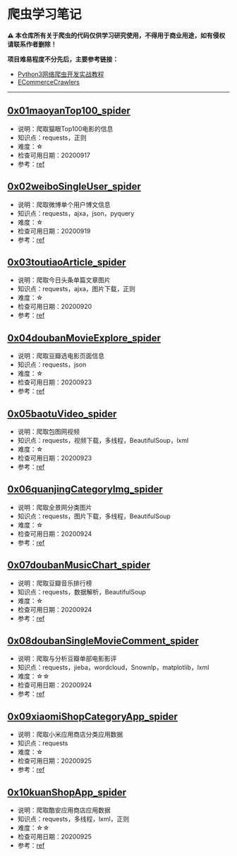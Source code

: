 # 爬虫学习笔记

**⚠ 本仓库所有关于爬虫的代码仅供学习研究使用，不得用于商业用途，如有侵权请联系作者删除！**

**项目难易程度不分先后，主要参考链接：**
+ [Python3网络爬虫开发实战教程](https://cuiqingcai.com/5052.html)
+ [ECommerceCrawlers](https://github.com/DropsDevopsOrg/ECommerceCrawlers)
---

## [0x01maoyanTop100_spider](0x01maoyanTop100_spider)
+ 说明：爬取猫眼Top100电影的信息
+ 知识点：requests，正则
+ 难度：☆
+ 检查可用日期：20200917
+ 参考：[ref](0x01maoyanTop100_spider/ref.md)

## [0x02weiboSingleUser_spider](0x02weiboSingleUser_spider)
+ 说明：爬取微博单个用户博文信息
+ 知识点：requests，ajxa，json，pyquery
+ 难度：☆
+ 检查可用日期：20200919
+ 参考：[ref](0x02weiboSingleUser_spider/ref.md)

## [0x03toutiaoArticle_spider](0x03toutiaoArticle_spider)
+ 说明：爬取今日头条单篇文章图片
+ 知识点：requests，ajxa，图片下载，正则
+ 难度：☆
+ 检查可用日期：20200920
+ 参考：[ref](0x03toutiaoArticle_spider/ref.md)

## [0x04doubanMovieExplore_spider](0x04doubanMovieExplore_spider)
+ 说明：爬取豆瓣选电影页面信息
+ 知识点：requests，json
+ 难度：☆
+ 检查可用日期：20200923
+ 参考：[ref](0x04doubanMovieExplore_spider/ref.md)

## [0x05baotuVideo_spider](0x05baotuVideo_spider)
+ 说明：爬取包图网视频
+ 知识点：requests，视频下载，多线程，BeautifulSoup，lxml
+ 难度：☆
+ 检查可用日期：20200923
+ 参考：[ref](0x05baotuVideo_spider/ref.md)

## [0x06quanjingCategoryImg_spider](0x06quanjingCategoryImg_spider)
+ 说明：爬取全景网分类图片
+ 知识点：requests，图片下载，多线程，BeautifulSoup
+ 难度：☆
+ 检查可用日期：20200924
+ 参考：[ref](0x06quanjingCategoryImg_spider/ref.md)

## [0x07doubanMusicChart_spider](0x07doubanMusicChart_spider)
+ 说明：爬取豆瓣音乐排行榜
+ 知识点：requests，数据解析，BeautifulSoup
+ 难度：☆
+ 检查可用日期：20200924
+ 参考：[ref](0x07doubanMusicChart_spider/ref.md)

## [0x08doubanSingleMovieComment_spider](0x08doubanSingleMovieComment_spider)
+ 说明：爬取与分析豆瓣单部电影影评
+ 知识点：requests，jieba，wordcloud，Snownlp，matplotlib，lxml 
+ 难度：☆☆
+ 检查可用日期：20200924
+ 参考：[ref](0x08doubanSingleMovieComment_spider/ref.md)

## [0x09xiaomiShopCategoryApp_spider](0x09xiaomiShopCategoryApp_spider)
+ 说明：爬取小米应用商店分类应用数据
+ 知识点：requests
+ 难度：☆
+ 检查可用日期：20200925
+ 参考：[ref](0x09xiaomiShopCategoryApp_spider/ref.md)

## [0x10kuanShopApp_spider](0x10kuanShopApp_spider)
+ 说明：爬取酷安应用商店应用数据
+ 知识点：requests，多线程，lxml，正则
+ 难度：☆☆
+ 检查可用日期：20200925
+ 参考：[ref](0x10kuanShopApp_spider/ref.md)